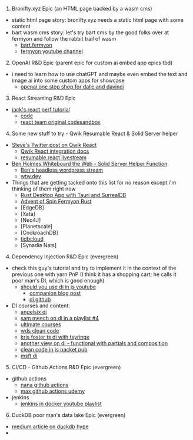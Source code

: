 1) Bronifty.xyz Epic (an HTML page backed by a wasm cms)
- static html page story: bronifty.xyz needs a static html page with some content
- bart wasm cms story: let's try bart cms by the good folks over at fermyon and follow the rabbit trail of wasm
	- [bart.fermyon](https://bartholomew.fermyon.dev/)
	- [fermyon youtube channel](https://www.youtube.com/watch?v=zv0ZplMvlSs)

2) OpenAI R&D Epic (parent epic for custom ai embed app epics tbd)
- i need to learn how to use chatGPT and maybe even embed the text and image ai into some custom apps for showcase
	- [openai one stop shop for dalle and davinci](https://beta.openai.com/docs/quickstart)

3) React Streaming R&D Epic
- [jack's react perf tutorial](https://youtu.be/o3JWb04DRIs)
	- [code](https://github.com/jherr/react-streaming)
	- [react team original codesandbox](https://codesandbox.io/s/kind-sammet-j56ro)

4) Some new stuff to try - Qwik Resumable React & Solid Server helper
- [Steve's Twitter post on Qwik React](https://twitter.com/Steve8708/status/1601257653367209984?s=20&t=rlF_MEpD5XwwumzbN7PptQ)
	- [Qwik React integration docs](https://qwik.builder.io/qwikcity/integrations/react/)
	- [resumable react livestream](https://www.youtube.com/watch?v=IGIPBAWRw_M)
- [Ben Holmes Whiteboard the Web - Solid Server Helper Function](https://twitter.com/BHolmesDev/status/1600868574029303810?s=20&t=v7yvoiwIR4W89QEqrPafBQ)
	- [Ben's headless wordpress stream](https://youtu.be/Jstqgklvfnc)
	- [wtw.dev](https://wtw.dev/)
- Things that are getting tacked onto this list for no reason except i'm thinking of them right now
	- [Rust Desktop App with Tauri and SurrealDB](https://youtu.be/BY_ZjPGqJJk)
	- [Advent of Spin Fermyon Rust](https://youtu.be/OH7AWV0y5RI)
	- [EdgeDB]
	- [Xata]
	- [Neo4J]
	- [Planetscale]
	- [CockroachDB]
	- [tidbcloud](https://docs.pingcap.com/tidbcloud/select-cluster-tier#serverless-tier-beta)
	- [Synadia Nats]

4) Dependency Injection R&D Epic (evergreen)
- check this guy's tutorial and try to implement it in the context of the previous one with yarn PnP (I think it has a shopping cart; he calls it poor man's DI, which is good enough)
	- [should you use di in js youtube](https://www.youtube.com/watch?v=Udfp9ln8naA)
		- [companion blog post](https://fek.io/blog/should-you-use-dependency-injection-in-java-script)
		- [di github](https://github.com/bronifty/express-dependency-injection-polyglotengineer-tutorial)
- DI courses and content:
	- [angelsix di](https://www.youtube.com/watch?v=rZqUgD8Jvbc)
	- [sam meech on di in a playlist #4](https://www.youtube.com/watch?v=hz0_q1MJa2k&list=PL0X6fGhFFNTcBB9N4fPyMgtOxfvyujiEh)
	- [ultimate courses](https://app.ultimatecourses.com/)
	- [wds clean code](https://www.youtube.com/watch?v=nnwD5Lwwqdo&list=PLZlA0Gpn_vH-xGQ-nQ87rXI7QkM6W3E79)
	- [kris foster ts di with tsyringe](https://www.youtube.com/watch?v=D1kM5W9r85Q)
	- [another view on di - functional with partials and composition](https://www.youtube.com/watch?v=cxs7oLGrxQ4)
	- [clean code in js packet pub](https://www.youtube.com/watch?v=iG5v4_N-zW4)
	- [msft di](https://www.youtube.com/watch?v=RVpADaFIlRw)

5) CI/CD - Github Actions R&D Epic (evergreen)
- github actions
	- [nana github actions](https://www.youtube.com/watch?v=R8_veQiYBjI&t=2s)
	- [max github actions udemy](https://www.udemy.com/course/github-actions-the-complete-guide/learn/lecture/34120940#overview)
- jenkins
	- [jenkins in docker youtube playlist](https://www.youtube.com/playlist?list=PLy7NrYWoggjw_LIiDK1LXdNN82uYuuuiC)

6) DuckDB poor man's data lake Epic (evergreen)
- [medium article on duckdb hype](https://olivermolander.medium.com/duckdb-whats-the-hype-about-5d46aaa73196)
- 